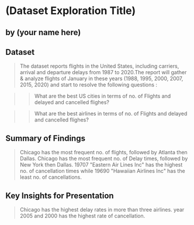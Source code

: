 # (Dataset Exploration Title)
## by (your name here)


## Dataset

> The dataset reports flights in the United States, including carriers, arrival and departure delays from 1987 to 2020.The report will gather & analyze flights of January in these years (1988, 1995, 2000, 2007, 2015, 2020) and start to resolve the following questions :

>> What are the best US cities in terms of no. of Flights and delayed and cancelled flighes?

>> What are the best airlines in terms of no. of Flights and delayed and cancelled flighes?


## Summary of Findings

> Chicago has the most frequent no. of flights, followed by Atlanta then Dallas.
> Chicago has the most frequent no. of Delay times, followed by New York then Dallas.
> 19707 "Eastern Air Lines Inc" has the highest no. of cancellation times while 19690 "Hawaiian Airlines Inc" has the least no. of cancellations.


## Key Insights for Presentation

> Chicago has the highest delay rates in more than three airlines.
> year 2005 and 2000 has the highest rate of cancellation.